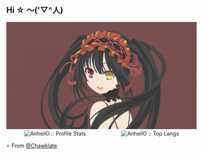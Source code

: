 ## Hi ☆ ～('▽^人)

<img src="./kurumi.jpg" />

<div style="display: flex; justify-content: space-around;">
    <div><img src="https://github-readme-stats.vercel.app/api?username=Chawklate&show_icons=true&theme=default" alt="AnhellO :: Profile Stats" /></div>
    <div><img src="https://github-readme-stats.vercel.app/api/top-langs/?username=Chawklate&langs_count=10&theme=default&layout=compact" alt="AnhellO :: Top Langs" /></div>
</div>

⭐️ From [@Chawklate](https://github.com/Chawklate)